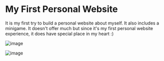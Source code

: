 # My First Personal Website

It is my first try to build a personal website about myself. It also includes a minigame. It doesn't offer much but since it's my first personal website experience, it does have special place in my heart :) 

![image](https://user-images.githubusercontent.com/70863343/231186740-36d694cb-59d3-403f-9daf-dfe5f63bce1f.png)

![image](https://user-images.githubusercontent.com/70863343/231186891-0feb5370-564c-479f-bb68-afcc08e48487.png)
